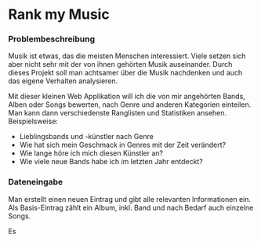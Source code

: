 # Rank my Music
### Problembeschreibung
Musik ist etwas, das die meisten Menschen interessiert. 
Viele setzen sich aber nicht sehr mit der von ihnen gehörten Musik auseinander. 
Durch dieses Projekt soll man achtsamer über die Musik nachdenken und auch 
das eigene Verhalten analysieren.

Mit dieser kleinen Web Applikation will ich die von mir 
angehörten Bands, Alben oder Songs bewerten, nach Genre und anderen
Kategorien einteilen. Man kann dann verschiedenste Ranglisten und
Statistiken ansehen. Beispielsweise:

- Lieblingsbands und -künstler nach Genre
- Wie hat sich mein Geschmack in Genres mit der Zeit verändert?
- Wie lange höre ich mich diesen Künstler an?
- Wie viele neue Bands habe ich im letzten Jahr entdeckt?

### Dateneingabe
Man erstellt einen neuen Eintrag und gibt alle relevanten Informationen ein.
Als Basis-Eintrag zählt ein Album, inkl. Band und nach Bedarf auch einzelne Songs.

Es
